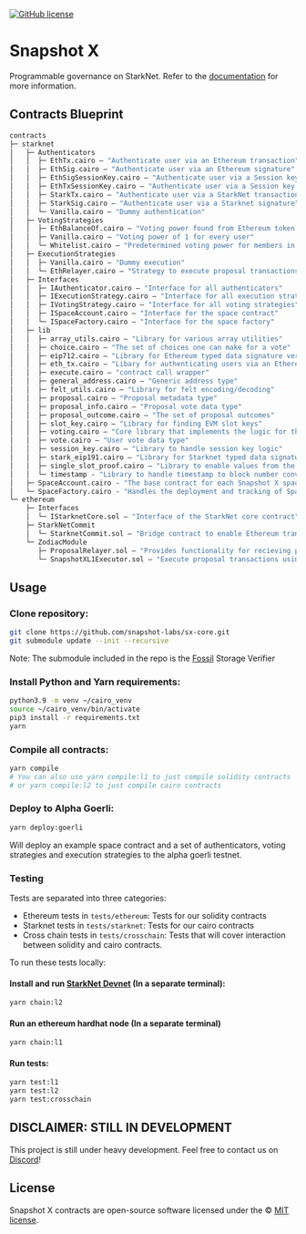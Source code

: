 [![GitHub license](https://img.shields.io/badge/license-MIT-blue.svg)](https://raw.githubusercontent.com/snapshot-labs/sx-core/master/LICENSE)

# Snapshot X

Programmable governance on StarkNet. Refer to the [documentation](https://docs.snapshotx.xyz) for more information.

## Contracts Blueprint
```ml
contracts
├─ starknet
│   ├─ Authenticators
│   │  ├─ EthTx.cairo — "Authenticate user via an Ethereum transaction"
│   │  ├─ EthSig.cairo — "Authenticate user via an Ethereum signature"
│   │  ├─ EthSigSessionKey.cairo — "Authenticate user via a Session key which has been authorized with an Ethereum signature"
│   │  ├─ EthTxSessionKey.cairo — "Authenticate user via a Session key which has been authorized with an Ethereum transaction"
│   │  ├─ StarkTx.cairo — "Authenticate user via a StarkNet transaction"
│   │  ├─ StarkSig.cairo — "Authenticate user via a Starknet signature"
│   │  └─ Vanilla.cairo — "Dummy authentication"
│   ├─ VotingStrategies
│   │  ├─ EthBalanceOf.cairo — "Voting power found from Ethereum token balances"
│   │  ├─ Vanilla.cairo — "Voting power of 1 for every user"
│   │  └─ Whitelist.cairo — "Predetermined voting power for members in a whitelist, otherwise zero"
│   ├─ ExecutionStrategies
│   │  ├─ Vanilla.cairo — "Dummy execution"
│   │  └─ EthRelayer.cairo — "Strategy to execute proposal transactions on Ethereum"
│   ├─ Interfaces
│   │  ├─ IAuthenticator.cairo — "Interface for all authenticators"
│   │  ├─ IExecutionStrategy.cairo — "Interface for all execution strategies"
│   │  ├─ IVotingStrategy.cairo — "Interface for all voting strategies"
│   │  ├─ ISpaceAccount.cairo — "Interface for the space contract"
│   │  └─ ISpaceFactory.cairo — "Interface for the space factory"
│   ├─ lib
│   │  ├─ array_utils.cairo — "Library for various array utilities"
│   │  ├─ choice.cairo — "The set of choices one can make for a vote"
│   │  ├─ eip712.cairo — "Library for Ethereum typed data signature verification"
│   │  ├─ eth_tx.cairo — "Libary for authenticating users via an Ethereum transaction"
│   │  ├─ execute.cairo — "contract call wrapper"
│   │  ├─ general_address.cairo — "Generic address type"
│   │  ├─ felt_utils.cairo — "Library for felt encoding/decoding"
│   │  ├─ proposal.cairo — "Proposal metadata type"
│   │  ├─ proposal_info.cairo — "Proposal vote data type"
│   │  ├─ proposal_outcome.cairo — "The set of proposal outcomes"
│   │  ├─ slot_key.cairo — "Library for finding EVM slot keys"
│   │  ├─ voting.cairo — "Core library that implements the logic for the space contract"
│   │  ├─ vote.cairo — "User vote data type"
│   │  ├─ session_key.cairo — "Library to handle session key logic"
│   │  ├─ stark_eip191.cairo — "Library for Starknet typed data signature verification"
│   │  ├─ single_slot_proof.cairo — "Library to enable values from the Ethereum state to be used for voting power"
│   │  └─ timestamp - "Library to handle timestamp to block number conversions within the single slot proof library"
│   ├─ SpaceAccount.cairo - "The base contract for each Snapshot X space"
│   └─ SpaceFactory.cairo - "Handles the deployment and tracking of Space contracts"
└─ ethereum 
    ├─ Interfaces
    │  └─ IStarknetCore.sol — "Interface of the StarkNet core contract"
    ├─ StarkNetCommit
    │  └─ StarknetCommit.sol — "Bridge contract to enable Ethereum transaction authentication"
    └─ ZodiacModule
       ├─ ProposalRelayer.sol — "Provides functionality for recieving proposal data from StarkNet"
       └─ SnapshotXL1Executor.sol — "Execute proposal transactions using a Gnosis Safe"
```

## Usage

### Clone repository:

```bash 
git clone https://github.com/snapshot-labs/sx-core.git
git submodule update --init --recursive
```
Note: The submodule included in the repo is the [Fossil](https://github.com/OilerNetwork/fossil) Storage Verifier

### Install Python and Yarn requirements: 

```bash
python3.9 -m venv ~/cairo_venv
source ~/cairo_venv/bin/activate
pip3 install -r requirements.txt
yarn
```

### Compile all contracts:

```bash
yarn compile
# You can also use yarn compile:l1 to just compile solidity contracts
# or yarn compile:l2 to just compile cairo contracts
```

### Deploy to Alpha Goerli:

```bash 
yarn deploy:goerli
```
Will deploy an example space contract and a set of authenticators, voting strategies and execution strategies to the alpha goerli testnet. 

### Testing

Tests are separated into three categories:

- Ethereum tests in `tests/ethereum`: Tests for our solidity contracts
- Starknet tests in `tests/starknet`: Tests for our cairo contracts
- Cross chain tests in `tests/crosschain`: Tests that will cover interaction between solidity and cairo contracts.

To run these tests locally: 

#### Install and run [StarkNet Devnet](https://github.com/Shard-Labs/starknet-devnet) (In a separate terminal):
```bash
yarn chain:l2
```

#### Run an ethereum hardhat node (In a separate terminal)

```bash
yarn chain:l1
```

#### Run tests:
```bash
yarn test:l1
yarn test:l2 
yarn test:crosschain
```

## DISCLAIMER: STILL IN DEVELOPMENT

This project is still under heavy development. Feel free to contact us on [Discord](https://discord.snapshot.org)!

## License

Snapshot X contracts are open-source software licensed under the © [MIT license](LICENSE).

